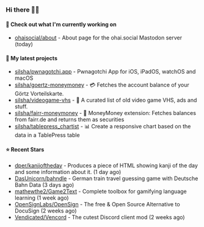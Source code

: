 ### Hi there 🦊👋

#### 👷 Check out what I'm currently working on

- [ohaisocial/about](https://github.com/ohaisocial/about) - About page for the ohai.social Mastodon server (today)

#### 🌱 My latest projects

- [silsha/pwnagotchi.app](https://github.com/silsha/pwnagotchi.app) - Pwnagotchi App for iOS, iPadOS, watchOS and macOS
- [silsha/goertz-moneymoney](https://github.com/silsha/goertz-moneymoney) - 💳 Fetches the account balance of your Görtz Vorteilskarte.
- [silsha/videogame-vhs](https://github.com/silsha/videogame-vhs) - 👾 A curated list of old video game VHS, ads and stuff.
- [silsha/fairr-moneymoney](https://github.com/silsha/fairr-moneymoney) - 💸 MoneyMoney extension: Fetches balances from fairr.de and returns them as securities
- [silsha/tablepress_chartist](https://github.com/silsha/tablepress_chartist) - 📊 Create a responsive chart based on the data in a TablePress table

#### ⭐ Recent Stars

- [dper/kanjioftheday](https://github.com/dper/kanjioftheday) - Produces a piece of HTML showing kanji of the day and some information about it. (1 day ago)
- [DasUnicorn/bahndle](https://github.com/DasUnicorn/bahndle) - German train travel guessing game with Deutsche Bahn Data (3 days ago)
- [mathewthe2/Game2Text](https://github.com/mathewthe2/Game2Text) - Complete toolbox for gamifying language learning (1 week ago)
- [OpenSignLabs/OpenSign](https://github.com/OpenSignLabs/OpenSign) - The free &amp; Open Source Alternative to DocuSign (2 weeks ago)
- [Vendicated/Vencord](https://github.com/Vendicated/Vencord) - The cutest Discord client mod (2 weeks ago)

